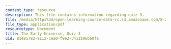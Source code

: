 ```yaml
---
content_type: resource
description: This file contains information regarding quiz 3.
file: /media/https%3A/open-learning-course-data-rc.s3.amazonaws.com/8-286-the-early-universe-fall-2013/81e857829112cea0f9e23411b96b60fa_MIT8_286F13_q3.pdf
file_type: application/pdf
resourcetype: Document
title: The Early Universe, Quiz 3
uid: 81e85782-9112-cea0-f9e2-3411b96b60fa
---
```

